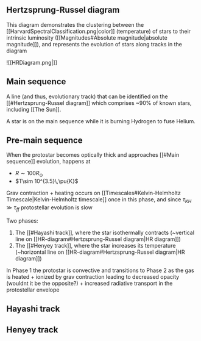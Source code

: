 ## Hertzsprung-Russel diagram
This diagram demonstrates the clustering between the [[HarvardSpectralClassification.png|color]] (temperature) of stars to their intrinsic luminosity ([[Magnitudes#Absolute magnitude|absolute magnitude]]), and represents the evolution of stars along tracks in the diagram

![[HRDiagram.png|]]



## Main sequence
A line (and thus, evolutionary track) that can be identified on the [[#Hertzsprung-Russel diagram]] which comprises ~90% of known stars, including [[The Sun]].

A star is on the main sequence while it is burning Hydrogen to fuse Helium.


## Pre-main sequence
When the protostar becomes optically thick and approaches [[#Main sequence]] evolution, happens at
- $R\sim 100 R_\odot$ 
- $T\sim 10^{3.5}\,\pu{K}$

Grav contraction + heating occurs on [[Timescales#Kelvin-Helmholtz Timescale|Kelvin-Helmholtz timescale]] once in this phase, and since $\tau_{KH} \gg \tau_{ff}$ protostellar evolution is slow

Two phases: 
1. The [[#Hayashi track]], where the star isothermally contracts (~vertical line on [[HR-diagram#Hertzsprung-Russel diagram|HR diagram]])
2. The [[#Henyey track]], where the star increases its temperature (~horizontal line on [[HR-diagram#Hertzsprung-Russel diagram|HR diagram]])

In Phase 1 the protostar is convective and transitions to Phase 2 as the gas is heated + ionized by grav contraction leading to decreased opacity (wouldnt it be the opposite?) + increased radiative transport in the protostellar envelope


## Hayashi track



## Henyey track

